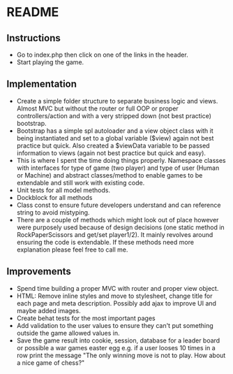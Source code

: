 # README

## Instructions
 - Go to index.php then click on one of the links in the header.
 - Start playing the game.


## Implementation
 - Create a simple folder structure to separate business logic and views. Almost MVC but without the router or full OOP or proper controllers/action and with a very stripped down (not best practice) bootstrap.
 - Bootstrap has a simple spl autoloader and a view object class with it being instantiated and set to a global variable ($view) again not best practice but quick. Also created a $viewData variable to be passed information to views (again not best practice but quick and easy).
 - This is where I spent the time doing things properly. Namespace classes with interfaces for type of game (two player) and type of user (Human or Machine) and abstract classes/method to enable games to be extendable and still work with existing code.
 - Unit tests for all model methods. 
 - Dockblock for all methods
 - Class const to ensure future developers understand and can reference string to avoid mistyping.
 - There are a couple of methods which might look out of place however were purposely used because of design decisions (one static method in RockPaperScissors and get/set player1/2). It mainly revolves around ensuring the code is extendable. If these methods need more explanation please feel free to call me. 


## Improvements
 - Spend time building a proper MVC with router and proper view object.
 - HTML: Remove inline styles and move to stylesheet, change title for each page and meta description. Possibly add ajax to improve UI and maybe added images.
 - Create behat tests for the most important pages
 - Add validation to the user values to ensure they can't put something outside the game allowed values in.
 - Save the game result into cookie, session, database for a leader board or possible a war games easter egg e.g. if a user looses 10 times in a row print the message "The only winning move is not to play. How about a nice game of chess?"